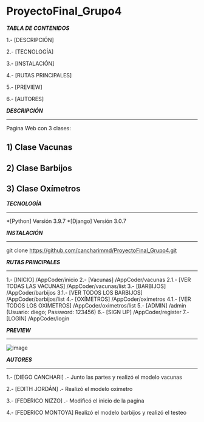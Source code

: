 # ProyectoFinal_Grupo4

**_TABLA DE CONTENIDOS_**

  1.- [DESCRIPCIÓN]
  
  2.- [TECNOLOGÍA]
  
  3.- [INSTALACIÓN]
  
  4.- [RUTAS PRINCIPALES]
  
  5.- [PREVIEW]
  
  6.- [AUTORES]
    
**_DESCRIPCIÓN_**
***
Pagina Web con 3 clases:
  ## 1) Clase Vacunas 
  ## 2) Clase Barbijos 
  ## 3) Clase Oxímetros
  
**_TECNOLOGÍA_**
 ***
  *[Python] Versión 3.9.7
  *[Django] Versión 3.0.7
 
 **_INSTALACIÓN_**
 ***
 git clone https://github.com/cancharimmd/ProyectoFinal_Grupo4.git
 
  **_RUTAS PRINCIPALES_**
  *** 
   1.- [INICIO] /AppCoder/inicio
    2.- [Vacunas] /AppCoder/vacunas
      2.1.- [VER TODAS LAS VACUNAS] /AppCoder/vacunas/list
    3.- [BARBIJOS] /AppCoder/barbijos
      3.1.- [VER TODOS LOS BARBIJOS] /AppCoder/barbijos/list
    4.- [OXÍMETROS] /AppCoder/oximetros
      4.1.- [VER TODOS LOS OXIMETROS] /AppCoder/oximetros/list
    5.- [ADMIN] /admin (Usuario: diego; Password: 123456)
    6.- [SIGN UP] /AppCoder/register
    7.- [LOGIN] /AppCoder/login
    
  **_PREVIEW_**
  *** 
  
![image](https://user-images.githubusercontent.com/50807727/148831397-1cb18e5f-c1a0-4476-836c-95c4b11776d4.png)
  
  **_AUTORES_**
  *** 
    
  1.- [DIEGO CANCHARI] .- Junto las partes y realizó el modelo vacunas
  
  2.- [EDITH JORDÁN] .- Realizó el modelo oximetro
  
  3.- [FEDERICO NIZZO] .- Modificó el inicio de la pagina
  
  4.- [FEDERICO MONTOYA] Realizó el modelo barbijos y realizó el testeo
